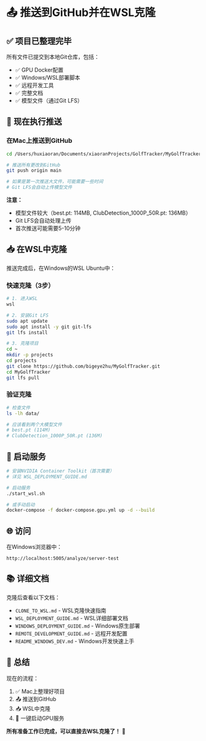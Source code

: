 # 📤 推送到GitHub并在WSL克隆

## ✅ 项目已整理完毕

所有文件已提交到本地Git仓库，包括：
- ✅ GPU Docker配置
- ✅ Windows/WSL部署脚本
- ✅ 远程开发工具
- ✅ 完整文档
- ✅ 模型文件（通过Git LFS）

## 🚀 现在执行推送

### 在Mac上推送到GitHub

```bash
cd /Users/huxiaoran/Documents/xiaoranProjects/GolfTracker/MyGolfTracker

# 推送所有更改到GitHub
git push origin main

# 如果是第一次推送大文件，可能需要一些时间
# Git LFS会自动上传模型文件
```

**注意：** 
- 模型文件较大（best.pt: 114MB, ClubDetection_1000P_50R.pt: 136MB）
- Git LFS会自动处理上传
- 首次推送可能需要5-10分钟

## 📥 在WSL中克隆

推送完成后，在Windows的WSL Ubuntu中：

### 快速克隆（3步）

```bash
# 1. 进入WSL
wsl

# 2. 安装Git LFS
sudo apt update
sudo apt install -y git git-lfs
git lfs install

# 3. 克隆项目
cd ~
mkdir -p projects
cd projects
git clone https://github.com/bigeye2hu/MyGolfTracker.git
cd MyGolfTracker
git lfs pull
```

### 验证克隆

```bash
# 检查文件
ls -lh data/

# 应该看到两个大模型文件
# best.pt (114M)
# ClubDetection_1000P_50R.pt (136M)
```

## 🐳 启动服务

```bash
# 安装NVIDIA Container Toolkit（首次需要）
# 详见 WSL_DEPLOYMENT_GUIDE.md

# 启动服务
./start_wsl.sh

# 或手动启动
docker-compose -f docker-compose.gpu.yml up -d --build
```

## 🌐 访问

在Windows浏览器中：
```
http://localhost:5005/analyze/server-test
```

## 📚 详细文档

克隆后查看以下文档：
- `CLONE_TO_WSL.md` - WSL克隆快速指南
- `WSL_DEPLOYMENT_GUIDE.md` - WSL详细部署文档
- `WINDOWS_DEPLOYMENT_GUIDE.md` - Windows原生部署
- `REMOTE_DEVELOPMENT_GUIDE.md` - 远程开发配置
- `README_WINDOWS_DEV.md` - Windows开发快速上手

## 🎯 总结

现在的流程：
1. ✅ Mac上整理好项目
2. 📤 推送到GitHub
3. 📥 WSL中克隆
4. 🚀 一键启动GPU服务

**所有准备工作已完成，可以直接去WSL克隆了！** 🎉

